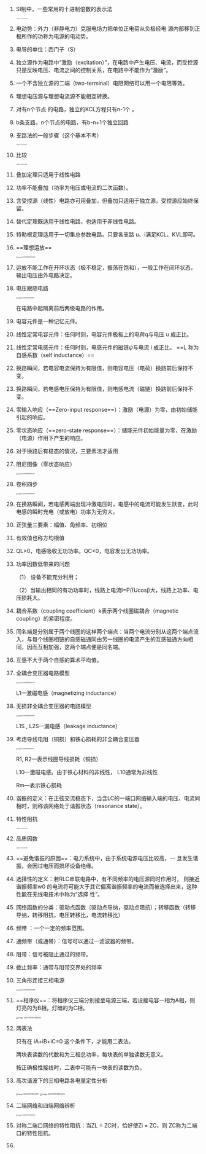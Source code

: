 1. SI制中，一些常用的十进制倍数的表示法

   <img src="./assets/image-20241113154805608.png" alt="image-20241113154805608" style="zoom:15%;" />

2. 电动势：外力（非静电力）克服电场力把单位正电荷从负极经电  源内部移到正极所作的功称为电源的电动势。  

3. 电导的单位：西门子（S）

4. 独立源作为电路中“激励（excitation）”，在电路中产生电压、电流，而受控源只是反映电压、电流之间的控制关系，在电路中不能作为“激励”。  

5. 一个不含独立源的二端（two-terminal）电阻网络可以用一个电阻等效。

6. 理想电压源与理想电流源不能相互转换。  

7. 对有n个节点  的电路，独立的KCL方程只有n-1个 。  

8. b条支路，n个节点的电路，有b-n+1个独立回路

9. 支路法的一般步骤（这个基本不考）

   <img src="./assets/image-20241113155950191.png" alt="image-20241113155950191" style="zoom:15%;" />

10. 比较

    <img src="./assets/image-20241113160149624.png" alt="image-20241113160149624" style="zoom:15%;" />

11. 叠加定理只适用于线性电路

12. 功率不能叠加（功率为电压或电流的二次函数）。

13. 含受控源（线性）电路亦可用叠加，但叠加只适用于独立源，受控源应始终保留。 

14. 替代定理既适用于线性电路，也适用于非线性电路。

15. 特勒根定理适用于一切集总参数电路。只要各支路 u、i满足KCL、KVL即可。 

16. ==理想运放==

    <img src="./assets/image-20241113160926630.png" alt="image-20241113160926630" style="zoom:25%;" />

17. 运放不能工作在开环状态（极不稳定，振荡在饱和），一般工作在闭环状态，输出电压由外电路决定。  

18. 电压跟随电路

    <img src="./assets/image-20241113161415852.png" alt="image-20241113161415852" style="zoom:25%;" />

    在电路中起隔离前后两级电路的作用。  

19. 电容元件是一种记忆元件。  

20. 线性定常电容元件：任何时刻，电容元件极板上的电荷q与电压 u 成正比。  

21. 线性定常电感元件：任何时刻，电感元件的磁链$\psi$与电流 i 成正比。  ==L  称为自感系数（self inductance）==

22. 换路瞬间，若电容电流保持为有限值，则电容电压（电荷）换路前后保持不变。

23. 换路瞬间，若电感电压保持为有限值，则电感电流（磁链）换路前后保持不变。 

24. 零输入响应（==Zero-input response==）：激励（电源）为零，由初始储能引起的响应。  

25. 零状态响应（==zero-state response==）：储能元件初始能量为零，在激励（电源）作用下产生的响应。  

26. 对于换路后有稳态的情况，三要素法才适用

27. 阻尼图像（零状态响应）

    <img src="./assets/image-20241113163245231.png" alt="image-20241113163245231" style="zoom:25%;" />

28. 卷积四步

    <img src="./assets/image-20241113163616326.png" alt="image-20241113163616326" style="zoom:25%;" />

29. 在换路瞬间，若电感两端出现冲激电压时，电感中的电流可能发生跃变，此时电感的瞬时充电（或放电）功率为无穷大。

30. 正弦量三要素：幅值、角频率、初相位

31. 有效值也称方均根值

32. QL>0，电感吸收无功功率。QC<0，电容发出无功功率。

33. 功率因数低带来的问题

    （1） 设备不能充分利用；      

    （2）当输出相同的有功功率时，线路上电流I=P/(Ucosj)大，线路上功率、电压损耗大。

34. 耦合系数（coupling coefficient）k表示两个线圈磁耦合（magnetic coupling）的紧密程度。

35. 同名端是分别属于两个线圈的这样两个端点：当两个电流分别从这两个端点流入，与每个线圈相链的自感磁通同由另一线圈的电流产生的互感磁通方向相同，因而互相加强，这两个端点便是同名端。

36. 互感不大于两个自感的算术平均值。

37. 全耦合变压器电路模型

    <img src="./assets/image-20241113165224277.png" alt="image-20241113165224277" style="zoom:25%;" />

    L1—激磁电感（magnetizing inductance） 

38. 无损非全耦合变压器的电路模型

    <img src="./assets/image-20241113165335917.png" alt="image-20241113165335917" style="zoom:25%;" />

    L1S ,  L2S—漏电感（leakage inductance）

39. 考虑导线电阻（铜损）和铁心损耗的非全耦合变压器

    <img src="./assets/image-20241113165411113.png" alt="image-20241113165411113" style="zoom:25%;" />

    R1, R2—表示线圈导线损耗（铜损）

    L10—激磁电感。由于铁心材料的非线性， L10通常为非线性

    Rm—表示铁心损耗

40. 谐振的定义：在正弦交流稳态下，当含LC的一端口网络输入端的电压、电流同相时，则称该网络处于谐振状态（resonance state）。

41. 特性阻抗

    <img src="./assets/image-20241114164226444.png" alt="image-20241114164226444" style="zoom:15%;" />

42. 品质因数

    <img src="./assets/image-20241114164249919.png" alt="image-20241114164249919" style="zoom:15%;" />

43. ==避免谐振的原因==：电力系统中，由于系统电源电压比较高，一  旦发生谐振，会因过电压而损坏设备绝缘。

44. 选择性的定义：若RLC串联电路中，有不同频率的电压源同时作用时，  则接近谐振频率w0 的电流将可能大于其它偏离谐振频率的电流而被选择出来，这种性能在无线电技术中称为“选择 性”。

45. 网络函数的分类：驱动点函数（驱动点导纳，驱动点阻抗）；转移函数（转移导纳，转移阻抗，电压转移比，电流转移比）

46. 频带 ：一个一定的频率范围。

47. 通频带（或通带）：信号可以通过一滤波器的频带。

48. 阻带：信号被阻止通过的频带。

49. 截止频率：通带与阻带交界处的频率

50. 三角形连接三相电源

    <img src="./assets/image-20241114165934948.png" alt="image-20241114165934948" style="zoom:25%;" />

51. ==相序仪==：将相序仪三端分别接至电源三端，若设接电容一相为A相，则灯亮的为B相，灯暗的为C相。

    <img src="./assets/image-20241114170405503.png" alt="image-20241114170405503" style="zoom:33%;" />

52. 两表法

    只有在 iA+iB+iC=0 这个条件下，才能用二表法。

    两块表读数的代数和为三相总功率，每块表的单独读数无意义。

    按正确极性接线时，二表中可能有一块表的读数为负。

53. 高次谐波下的三相电路各电量定性分析

    <img src="./assets/image-20241114170924975.png" alt="image-20241114170924975" style="zoom:30%;" />

    <img src="./assets/image-20241114170955258.png" alt="image-20241114170955258" style="zoom:33%;" />

54. 二端网络和四端网络辨析

    <img src="./assets/image-20241114172825482.png" alt="image-20241114172825482" style="zoom:25%;" />

55. 对称二端口网络的特性阻抗：当ZL = ZC时，恰好使Zi = ZC，则 ZC称为二端口的特性阻抗。

56. 
